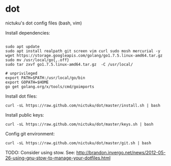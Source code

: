 dot
===

nictuku's dot config files (bash, vim)

Install dependencies:

```

sudo apt update
sudo apt install realpath git screen vim curl sudo mosh mercurial -y
wget https://storage.googleapis.com/golang/go1.7.5.linux-amd64.tar.gz
sudo mv /usr/local/go{,.off}
sudo tar zxvf go1.7.5.linux-amd64.tar.gz  -C /usr/local/
```

```
# unprivileged
export PATH=$PATH:/usr/local/go/bin
export GOPATH=$HOME
go get golang.org/x/tools/cmd/goimports
```

Install dot files:
```
curl -sL https://raw.github.com/nictuku/dot/master/install.sh | bash
```

Install public keys:

```
curl -sL https://raw.github.com/nictuku/dot/master/keys.sh | bash
```

Config git environment:

```
curl -sL https://raw.github.com/nictuku/dot/master/git.sh | bash
```

TODO: Consider using stow. See: http://brandon.invergo.net/news/2012-05-26-using-gnu-stow-to-manage-your-dotfiles.html
